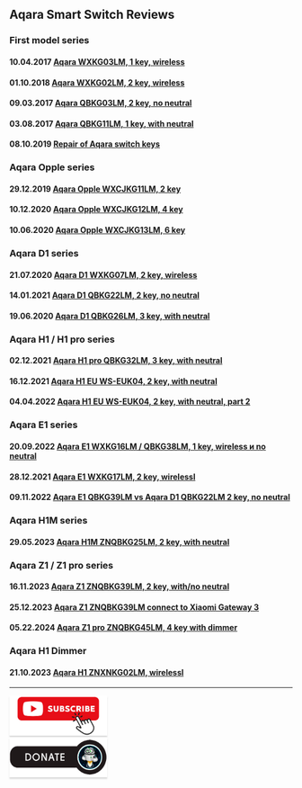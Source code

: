 ## Aqara Smart Switch Reviews

### First model series    
#### 10.04.2017 [Aqara WXKG03LM, 1 key, wireless](https://youtu.be/dGS2GE25jWQ)
#### 01.10.2018 [Aqara WXKG02LM, 2 key, wireless](https://youtu.be/u5yQW--lZpc)
#### 09.03.2017 [Aqara QBKG03LM, 2 key, no neutral](https://youtu.be/ZrVVaJ7zE98)
#### 03.08.2017 [Aqara QBKG11LM, 1 key, with neutral](https://youtu.be/q9MD2JB-MD8)
#### 08.10.2019 [Repair of Aqara switch keys](https://youtu.be/wJD_EWppbJ4)

### Aqara Opple series    
#### 29.12.2019 [Aqara Opple WXCJKG11LM, 2 key](https://youtu.be/iPyq4zPePkE)
#### 10.12.2020 [Aqara Opple WXCJKG12LM, 4 key](https://youtu.be/ukanihuqegQ)
#### 10.06.2020 [Aqara Opple WXCJKG13LM, 6 key](https://youtu.be/W6z6sEs6S-0)

### Aqara D1 series    
#### 21.07.2020 [Aqara D1 WXKG07LM, 2 key, wireless](https://youtu.be/pozibaARjJA)
#### 14.01.2021 [Aqara D1 QBKG22LM, 2 key, no neutral](https://youtu.be/iXX6prtaopM)
#### 19.06.2020 [Aqara D1 QBKG26LM, 3 key, with neutral](https://youtu.be/2hxKwe-ydsw)

### Aqara H1 / H1 pro series    
#### 02.12.2021 [Aqara H1 pro QBKG32LM, 3 key, with neutral](https://youtu.be/jpoDhFqH2kk)
#### 16.12.2021 [Aqara H1 EU WS-EUK04, 2 key, with neutral](https://youtu.be/5YdQ9SSnS_s)
#### 04.04.2022 [Aqara H1 EU WS-EUK04, 2 key, with neutral, part 2](https://youtu.be/FclHZwS9L54)

### Aqara E1 series    
#### 20.09.2022 [Aqara E1 WXKG16LM / QBKG38LM, 1 key, wireless и no neutral](https://youtu.be/4eVS10m4nQc)
#### 28.12.2021 [Aqara E1 WXKG17LM, 2 key, wirelessl](https://youtu.be/RPzrceUSwvM)
#### 09.11.2022 [Aqara E1 QBKG39LM vs Aqara D1 QBKG22LM  2 key, no neutral](https://youtu.be/raCfN_Gn2MM)

### Aqara H1M series    
#### 29.05.2023 [Aqara H1M ZNQBKG25LM, 2 key, with neutral](https://youtu.be/fZYo7PpAHrg)

### Aqara Z1 / Z1 pro series    
#### 16.11.2023 [Aqara Z1 ZNQBKG39LM, 2 key, with/no neutral](https://youtu.be/EE2J26ywDAQ)
#### 25.12.2023 [Aqara Z1 ZNQBKG39LM connect to Xiaomi Gateway 3](https://youtu.be/eD6MI4aHiNo)
#### 05.22.2024 [Aqara Z1 pro ZNQBKG45LM, 4 key with dimmer](https://youtu.be/C0XdbgY33es)

### Aqara H1 Dimmer 
#### 21.10.2023 [Aqara H1 ZNXNKG02LM, wirelessl](https://youtu.be/COXf9u72vdU)

____
<a href="https://www.youtube.com/channel/UCcq9onYHbs6go3kDpfBoqhg?sub_confirmation=1" target="_blank"><img src="https://raw.githubusercontent.com/kvazis/library/master/img/subscribe.png" alt="Subscribe" style="height: 71px !important;width: 174px !important;box-shadow: 0px 3px 2px 0px rgba(190, 190, 190, 0.5) !important;-webkit-box-shadow: 0px 3px 2px 0px rgba(190, 190, 190, 0.5) !important;" ></a>     
<a href="http://kvazis.link/donate" target="_blank"><img src="https://raw.githubusercontent.com/kvazis/library/master/img/donate.png" alt="Donate" style="height: 71px !important;width: 174px !important;box-shadow: 0px 3px 2px 0px rgba(190, 190, 190, 0.5) !important;-webkit-box-shadow: 0px 3px 2px 0px rgba(190, 190, 190, 0.5) !important;" ></a>
